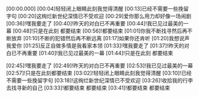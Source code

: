 [00:00.000]
[00:04]轻轻闭上眼睛此刻我觉得清醒
[00:13]已经不需要一些挽留字句
[00:20]这绚烂新世纪深情已不受欢迎
[00:29]爱你那么用力却好像一场闹剧
[00:36]!嘿我要走了
[00:40]!昨天的对白已不再重要
[00:44]!我已见过最美的一幕
[00:48]!只是在此刻 都要结束
[00:56]!都要结束
[01:01]你我不断找寻然后再不断放弃
[01:10]不断的犯错然后再不断远离
[01:17]如果你还肯听
[01:20]我想说声我爱你
[01:25]反正自做多情是我看家本领
[01:33]!嘿我要走了
[01:37]!昨天的对白已不再重要
[01:40]!我已见过最美的一幕
[01:44]!只是在此刻 都要结束

[02:45]!嘿我要走了
[02:49]!昨天的对白已不再重要
[02:53]!我已见过最美的一幕
[02:57]!只是在此刻都要结束
[03:02]!轻轻闭上眼睛此刻我觉得清醒
[03:10]!已经不需要一些挽留字句
[03:18]!这绚烂新世纪深情已不受欢迎
[03:26]!收拾我的行李去找寻新的自己
[03:33]!都要结束 都要结束
[03:41]!都要结束 都要结束